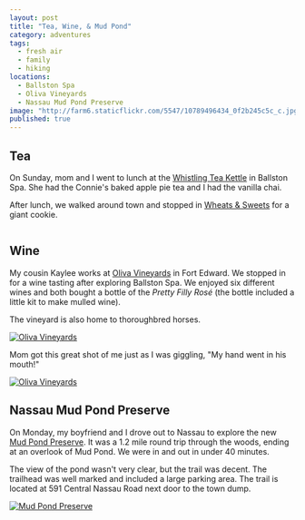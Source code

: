 ```yaml
---
layout: post
title: "Tea, Wine, & Mud Pond"
category: adventures
tags: 
  - fresh air
  - family
  - hiking
locations: 
  - Ballston Spa
  - Oliva Vineyards
  - Nassau Mud Pond Preserve
image: "http://farm6.staticflickr.com/5547/10789496434_0f2b245c5c_c.jpg"
published: true
---
```


## Tea

On Sunday, mom and I went to lunch at the [Whistling Tea Kettle](http://www.thewhistlingkettle.com/) in Ballston Spa. She had the Connie's baked apple pie tea and I had the vanilla chai.

After lunch, we walked around town and stopped in [Wheats & Sweets](http://www.wheatsandsweets.com/) for a giant cookie.

<a href="http://www.flickr.com/photos/katydecorah/10789405676/" title="Untitled by katydecorah, on Flickr"><img src="http://farm3.staticflickr.com/2817/10789405676_2df4e07fcf_c.jpg" class="img-center" alt=""></a>

## Wine

My cousin Kaylee works at [Oliva Vineyards](http://olivavineyards.com/) in Fort Edward. We stopped in for a wine tasting after exploring Ballston Spa. We enjoyed six different wines and both bought a bottle of the *Pretty Filly Ros&#233;* (the bottle included a little kit to make mulled wine).

The vineyard is also home to thoroughbred horses.

<a href="http://www.flickr.com/photos/katydecorah/10789496434/" title="Oliva Vineyards by katydecorah, on Flickr"><img src="http://farm6.staticflickr.com/5547/10789496434_0f2b245c5c_c.jpg" alt="Oliva Vineyards" class="img-center"></a>

Mom got this great shot of me just as I was giggling, "My hand went in his mouth!"

<a href="http://www.flickr.com/photos/katydecorah/10789402276/" title="Oliva Vineyards by katydecorah, on Flickr"><img src="http://farm4.staticflickr.com/3729/10789402276_5d1eafcedc_c.jpg" alt="Oliva Vineyards" class="pop-out"></a>

## Nassau Mud Pond Preserve

On Monday, my boyfriend and I drove out to Nassau to explore the new [Mud Pond Preserve](http://townofnassau.org/content/Parks/View/1). It was a 1.2 mile round trip through the woods, ending at an overlook of Mud Pond. We were in and out in under 40 minutes. 

The view of the pond wasn't very clear, but the trail was decent. The trailhead was well marked and included a large parking area. The trail is located at 591 Central Nassau Road next door to the town dump.

<a href="http://www.flickr.com/photos/katydecorah/10804674405/" title="Mud Pond Preserve by katydecorah, on Flickr"><img src="http://farm8.staticflickr.com/7414/10804674405_6191ffaaa0_b.jpg" class="pop-out" alt="Mud Pond Preserve"></a>